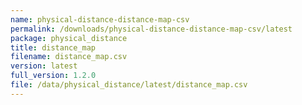 ```yaml
---
name: physical-distance-distance-map-csv
permalink: /downloads/physical-distance-distance-map-csv/latest
package: physical_distance
title: distance_map
filename: distance_map.csv
version: latest
full_version: 1.2.0
file: /data/physical_distance/latest/distance_map.csv
---
```

